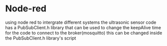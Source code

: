 # Node-red
using node red to intergrate  different systems
the ultrasonic sensor code has a PubSubClient.h library that can be used to change the keepAlive time for the code to connect to the broker(mosquitto)
this can be changed inside the PubSubClient.h library's script
